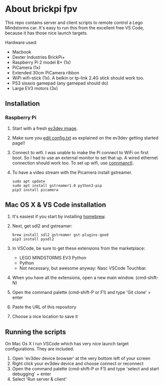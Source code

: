 # About brickpi fpv #

This repo contains server and client scripts to remote control a Lego Mindstorms car. It's easy to run this from the excellent free VS Code, because it has those nice launch targets.

Hardware used:

* Macbook
* Dexter Industries BrickPi+
* Raspberry Pi 2 model B+ (1x)
* PiCamera (1x)
* Extended 30cm PiCamera ribbon
* WiPi wifi-stick (1x). A belkin or tp-link 2.4G stick should work too.
* PS3 sixaxis gamepad (any gamepad should do)
* Large EV3 motors (3x)


## Installation ##

### Raspberry Pi ###

1. Start with a fresh [ev3dev image](https://www.ev3dev.org/downloads/). 

2. Make sure you [edit config.txt](https://www.ev3dev.org/docs/getting-started/) as explained on the ev3dev getting started page!!

3. Connect to wifi. I was unable to make the Pi connect to WiFi on first boot. So I had to use an external monitor to set that up. A wired ethernet connection should work too. To set up wifi, use [connmanctl](https://www.ev3dev.org/docs/tutorials/setting-up-wifi-using-the-command-line/).

4. To have a video stream with the Picamera install gstreamer.

    ```shell
    sudo apt update
    sudo apt install gstreamer1.0 python3-pip
    pip3 install picamera
    ```



## Mac OS X & VS Code installation ##

1. It's easiest if you start by installing [homebrew](http://brew.sh).

2. Next, get sdl2 and gstreamer:

    ```shell
    brew install sdl2 gstreamer gst-plugins-good
    pip3 install pysdl2
    ```

3. In VSCode, be sure to get these extensions from the marketplace:
    * LEGO MINDSTORMS EV3 Python
    * Python
    * Not necessary, but awesome anyway: Nasc VSCode Touchbar.

4. When you have all the extensions, open a new main window. (cmd-shift-N)

5. Open the command palette (cmd-shift-P or F1) and type 'Git clone' + enter

6. Paste the URL of this repository

7. Choose a nice location to save it


## Running the scripts ##

On Mac Os X I run VSCode which has very nice launch target configurations. They are included.

1. Open 'ev3dev device browser' at the very bottom left of your screen
2. Right click your ev3dev device and choose connect or reconnect
3. Open the command palette (cmd-shift-P or F1) and type 'select and start debugging' + enter
4. Select 'Run server & client'
